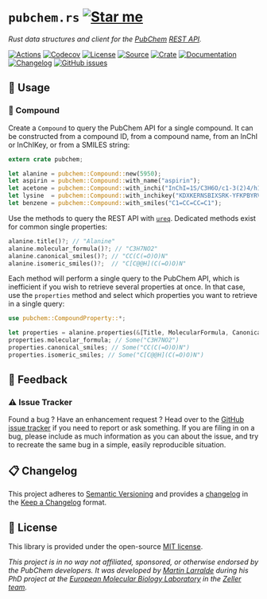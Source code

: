 # `pubchem.rs` [![Star me](https://img.shields.io/github/stars/althonos/uniprot.rs.svg?style=social&label=Star&maxAge=3600)](https://github.com/althonos/uniprot.rs/stargazers)

*Rust data structures and client for the [PubChem](https://pubchem.ncbi.nlm.nih.gov/) [REST API](https://pubchemdocs.ncbi.nlm.nih.gov/pug-rest).*

[![Actions](https://img.shields.io/github/workflow/status/althonos/pubchem.rs/Test?style=flat-square&maxAge=600)](https://github.com/althonos/pubchem.rs/actions)
[![Codecov](https://img.shields.io/codecov/c/gh/althonos/pubchem.rs/master.svg?style=flat-square&maxAge=600)](https://codecov.io/gh/althonos/pubchem.rs)
[![License](https://img.shields.io/badge/license-MIT-blue.svg?style=flat-square&maxAge=2678400)](https://choosealicense.com/licenses/mit/)
[![Source](https://img.shields.io/badge/source-GitHub-303030.svg?maxAge=2678400&style=flat-square)](https://github.com/althonos/pubchem.rs)
[![Crate](https://img.shields.io/crates/v/pubchem.svg?maxAge=600&style=flat-square)](https://crates.io/crates/pubchem)
[![Documentation](https://img.shields.io/badge/docs.rs-latest-4d76ae.svg?maxAge=2678400&style=flat-square)](https://docs.rs/pubchem)
[![Changelog](https://img.shields.io/badge/keep%20a-changelog-8A0707.svg?maxAge=2678400&style=flat-square)](https://github.com/althonos/pubchem.rs/blob/master/CHANGELOG.md)
[![GitHub issues](https://img.shields.io/github/issues/althonos/pubchem.rs.svg?style=flat-square&maxAge=600)](https://github.com/althonos/pubchem.rs/issues)


## 🔌 Usage

### 💊 Compound

Create a `Compound` to query the PubChem API for a single compound. It can
be constructed from a compound ID, from a compound name, from an InChI or
InChIKey, or from a SMILES string:

```rust
extern crate pubchem;

let alanine = pubchem::Compound::new(5950);
let aspirin = pubchem::Compound::with_name("aspirin");
let acetone = pubchem::Compound::with_inchi("InChI=1S/C3H6O/c1-3(2)4/h1-2H3");
let lysine  = pubchem::Compound::with_inchikey("KDXKERNSBIXSRK-YFKPBYRVSA-N");
let benzene = pubchem::Compound::with_smiles("C1=CC=CC=C1");
```

Use the methods to query the REST API with [`ureq`](https://crates.io/crates/ureq).
Dedicated methods exist for common single properties:

```rust
alanine.title()?; // "Alanine"
alanine.molecular_formula()?; // "C3H7NO2"
alanine.canonical_smiles()?; // "CC(C(=O)O)N"
alanine.isomeric_smiles()?;  // "C[C@@H](C(=O)O)N"
```

Each method will perform a single query to the PubChem API, which is inefficient
if you wish to retrieve several properties at once. In that case, use the
`properties` method and select which properties you want to retrieve
in a single query:

```rust
use pubchem::CompoundProperty::*;

let properties = alanine.properties(&[Title, MolecularFormula, CanonicalSMILES])?;
properties.molecular_formula; // Some("C3H7NO2")
properties.canonical_smiles; // Some("CC(C(=O)O)N")
properties.isomeric_smiles; // Some("C[C@@H](C(=O)O)N")
```

## 💭 Feedback

### ⚠️ Issue Tracker

Found a bug ? Have an enhancement request ? Head over to the [GitHub issue
tracker](https://github.com/althonos/pubchem.rs/issues) if you need to report
or ask something. If you are filing in on a bug, please include as much
information as you can about the issue, and try to recreate the same bug
in a simple, easily reproducible situation.

<!-- ### 🏗️ Contributing

Contributions are more than welcome! See
[`CONTRIBUTING.md`](https://github.com/althonos/pubchem.rs/blob/main/CONTRIBUTING.md)
for more details. -->

## 📋 Changelog

This project adheres to [Semantic Versioning](http://semver.org/spec/v2.0.0.html)
and provides a [changelog](https://github.com/althonos/pubchem.rs/blob/master/CHANGELOG.md)
in the [Keep a Changelog](http://keepachangelog.com/en/1.0.0/) format.

## 📜 License

This library is provided under the open-source
[MIT license](https://choosealicense.com/licenses/mit/).

*This project is in no way not affiliated, sponsored, or otherwise endorsed
by the PubChem developers. It was developed
by [Martin Larralde](https://github.com/althonos/) during his PhD project
at the [European Molecular Biology Laboratory](https://www.embl.de/) in
the [Zeller team](https://github.com/zellerlab).*
